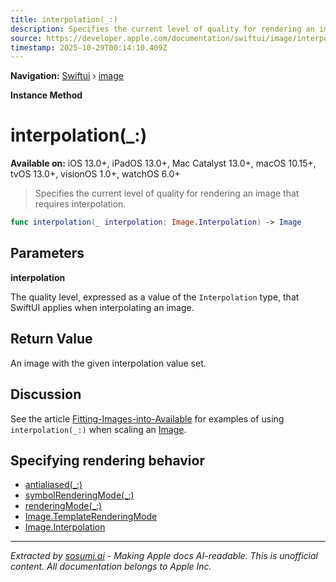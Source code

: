 ```yaml
---
title: interpolation(_:)
description: Specifies the current level of quality for rendering an image that requires interpolation.
source: https://developer.apple.com/documentation/swiftui/image/interpolation(_:)
timestamp: 2025-10-29T00:14:10.409Z
---
```


**Navigation:** [Swiftui](/documentation/swiftui) › [image](/documentation/swiftui/image)

**Instance Method**

# interpolation(_:)

**Available on:** iOS 13.0+, iPadOS 13.0+, Mac Catalyst 13.0+, macOS 10.15+, tvOS 13.0+, visionOS 1.0+, watchOS 6.0+

> Specifies the current level of quality for rendering an image that requires interpolation.

```swift
func interpolation(_ interpolation: Image.Interpolation) -> Image
```

## Parameters

**interpolation**

The quality level, expressed as a value of the `Interpolation` type, that SwiftUI applies when interpolating an image.



## Return Value

An image with the given interpolation value set.

## Discussion

See the article [Fitting-Images-into-Available](/documentation/swiftui/fitting-images-into-available-space) for examples of using `interpolation(_:)` when scaling an [Image](/documentation/swiftui/image).

## Specifying rendering behavior

- [antialiased(_:)](/documentation/swiftui/image/antialiased(_:))
- [symbolRenderingMode(_:)](/documentation/swiftui/image/symbolrenderingmode(_:))
- [renderingMode(_:)](/documentation/swiftui/image/renderingmode(_:))
- [Image.TemplateRenderingMode](/documentation/swiftui/image/templaterenderingmode)
- [Image.Interpolation](/documentation/swiftui/image/interpolation)

---

*Extracted by [sosumi.ai](https://sosumi.ai) - Making Apple docs AI-readable.*
*This is unofficial content. All documentation belongs to Apple Inc.*
